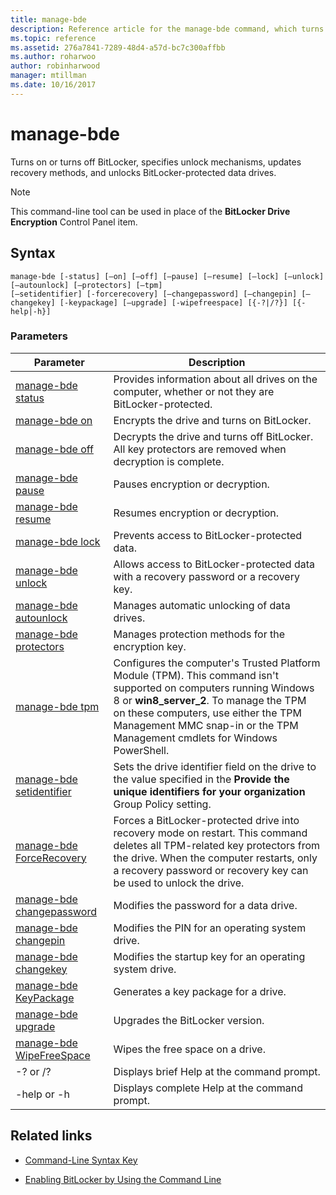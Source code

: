 ```yaml
---
title: manage-bde
description: Reference article for the manage-bde command, which turns on or turns off BitLocker, specifies unlock mechanisms, updates recovery methods, and unlocks BitLocker-protected data drives.
ms.topic: reference
ms.assetid: 276a7841-7289-48d4-a57d-bc7c300affbb
ms.author: roharwoo
author: robinharwood
manager: mtillman
ms.date: 10/16/2017
---
```


# manage-bde

Turns on or turns off BitLocker, specifies unlock mechanisms, updates recovery methods, and unlocks BitLocker-protected data drives.

> [!NOTE]
> This command-line tool can be used in place of the **BitLocker Drive Encryption** Control Panel item.

## Syntax

```
manage-bde [-status] [–on] [–off] [–pause] [–resume] [–lock] [–unlock] [–autounlock] [–protectors] [–tpm]
[–setidentifier] [-forcerecovery] [–changepassword] [–changepin] [–changekey] [-keypackage] [–upgrade] [-wipefreespace] [{-?|/?}] [{-help|-h}]
```

### Parameters

| Parameter | Description |
| --------- |------------ |
| [manage-bde status](manage-bde-status.md) | Provides information about all drives on the computer, whether or not they are BitLocker-protected. |
| [manage-bde on](manage-bde-on.md) | Encrypts the drive and turns on BitLocker. |
| [manage-bde off](manage-bde-off.md) | Decrypts the drive and turns off BitLocker. All key protectors are removed when decryption is complete. |
| [manage-bde pause](manage-bde-pause.md) | Pauses encryption or decryption. |
| [manage-bde resume](manage-bde-resume.md) | Resumes encryption or decryption. |
| [manage-bde lock](manage-bde-lock.md) | Prevents access to BitLocker-protected data. |
| [manage-bde unlock](manage-bde-unlock.md) | Allows access to BitLocker-protected data with a recovery password or a recovery key. |
| [manage-bde autounlock](manage-bde-autounlock.md) | Manages automatic unlocking of data drives. |
| [manage-bde protectors](manage-bde-protectors.md) | Manages protection methods for the encryption key. |
| [manage-bde tpm](manage-bde-tpm.md) | Configures the computer's Trusted Platform Module (TPM). This command isn't supported on computers running Windows 8 or **win8_server_2**. To manage the TPM on these computers, use either the TPM Management MMC snap-in or the TPM Management cmdlets for Windows PowerShell. |
| [manage-bde setidentifier](manage-bde-setidentifier.md)   | Sets the drive identifier field on the drive to the value specified in the **Provide the unique identifiers for your organization** Group Policy setting. |
| [manage-bde ForceRecovery](manage-bde-forcerecovery.md) | Forces a BitLocker-protected drive into recovery mode on restart. This command deletes all TPM-related key protectors from the drive. When the computer restarts, only a recovery password or recovery key can be used to unlock the drive. |
| [manage-bde changepassword](manage-bde-changepassword.md) | Modifies the password for a data drive. |
| [manage-bde changepin](manage-bde-changepin.md) | Modifies the PIN for an operating system drive. |
| [manage-bde changekey](manage-bde-changekey.md) | Modifies the startup key for an operating system drive. |
| [manage-bde KeyPackage](manage-bde-keypackage.md) | Generates a key package for a drive. |
| [manage-bde upgrade](manage-bde-upgrade.md) | Upgrades the BitLocker version. |
| [manage-bde WipeFreeSpace](manage-bde-wipefreespace.md) | Wipes the free space on a drive. |
| -? or /? | Displays brief Help at the command prompt. |
| -help or -h | Displays complete Help at the command prompt. |

## Related links

- [Command-Line Syntax Key](command-line-syntax-key.md)

- [Enabling BitLocker by Using the Command Line](/previous-versions/windows/it-pro/windows-7/dd894351(v=ws.10))
